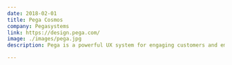 ```yaml
---
date: 2018-02-01
title: Pega Cosmos
company: Pegasystems
link: https://design.pega.com/
image: ./images/pega.jpg
description: Pega is a powerful UX system for engaging customers and employees. Pega software solves complex business problems through outcome-based product design.

---
```

